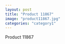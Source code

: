 ```yaml
---
layout: post
title: "Product 11867"
image: "product11867.jpg"
categories: "category1"
---
```

Product 11867
